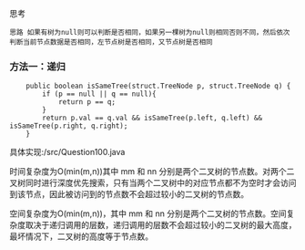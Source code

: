 思考

    思路 如果有树为null则可以判断是否相同，如果另一棵树为null则相同否则不同，然后依次判断当前节点数据是否相同，左节点树是否相同，又节点树是否相同

### 方法一：递归

~~~
    public boolean isSameTree(struct.TreeNode p, struct.TreeNode q) {
        if (p == null || q == null){
            return p == q;
        }
        return p.val == q.val && isSameTree(p.left, q.left) && isSameTree(p.right, q.right);
    }
~~~

具体实现:/src/Question100.java

时间复杂度为O(min(m,n))其中 mm 和 nn 分别是两个二叉树的节点数。对两个二叉树同时进行深度优先搜索，只有当两个二叉树中的对应节点都不为空时才会访问到该节点，因此被访问到的节点数不会超过较小的二叉树的节点数。


空间复杂度为O(min(m,n))，其中 mm 和 nn 分别是两个二叉树的节点数。空间复杂度取决于递归调用的层数，递归调用的层数不会超过较小的二叉树的最大高度，最坏情况下，二叉树的高度等于节点数。
